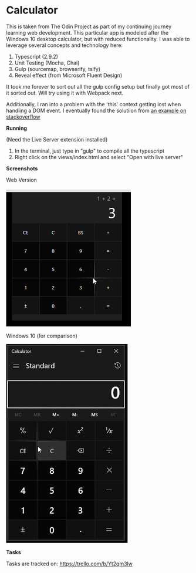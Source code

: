# Calculator 

This is taken from The Odin Project as part of my continuing journey learning web development. This particular app is modeled after the Windows 10 desktop calculator, but with reduced functionality. I was able to leverage several concepts and technology here:

1. Typescript (2.9.2)
2. Unit Testing (Mocha, Chai)
3. Gulp (sourcemap, browserify, tsify)
4. Reveal effect (from Microsoft Fluent Design)

It took me forever to sort out all the gulp config setup but finally got most of it sorted out. Will try using it with Webpack next.

Additionally, I ran into a problem with the 'this' context getting lost when handling a DOM event. I eventually found the solutiion from [an example on stackoverflow](https://stackoverflow.com/questions/18423410/typescript-retain-scope-in-event-listener)

**Running**

(Need the Live Server extension installed)
1. In the terminal, just type in "gulp" to compile all the typescript
2. Right click on the views/index.html and select "Open with live server"

**Screenshots**

Web Version

![alt text](https://github.com/sparkydasrath/media/blob/master/calculator/jsCalc.png "Web Version")

Windows 10 (for comparison)

![alt text](https://github.com/sparkydasrath/media/blob/master/calculator/windows10Calc.png "Windows 10")

**Tasks**

Tasks are tracked on: https://trello.com/b/Yt2qm3lw
